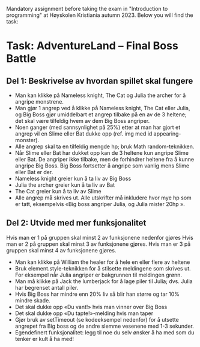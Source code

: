 Mandatory assignment before taking the exam in "Introduction to programming" at Høyskolen Kristiania autumn 2023. Below you will find the task:

# Task: AdventureLand – Final Boss Battle

## Del 1: Beskrivelse av hvordan spillet skal fungere

- Man kan klikke på Nameless knight, The Cat og Julia the archer for å angripe monstrene.
- Man gjør 1 angrep ved å klikke på Nameless knight, The Cat eller Julia, og Big Boss gjør umiddelbart et angrep tilbake på en av de 3 heltene; det skal være tilfeldig hvem av dem Big Boss angriper.
- Noen ganger (med sannsynlighet på 25%) etter at man har gjort et angrep vil en Slime eller Bat dukke opp (ref. img med id appearing-monster).
- Alle angrep skal ta en tilfeldig mengde hp; bruk Math random-teknikken.
- Når Slime eller Bat har dukket opp kan de 3 heltene kun angripe Slime eller Bat. De angriper ikke tilbake, men de forhindrer heltene fra å kunne angripe Big Boss. Big Boss fortsetter å angripe som vanlig mens Slime eller Bat er der.
- Nameless knight greier kun å ta liv av Big Boss
- Julia the archer greier kun å ta liv av Bat
- The Cat greier kun å ta liv av Slime
- Alle angrep må skrives ut. Alle utskrifter må inkludere hvor mye hp som er tatt, eksempelvis «Big boss angriper Julia, og Julia mister 20hp ».

## Del 2: Utvide med mer funksjonalitet

Hvis man er 1 på gruppen skal minst 2 av funksjonene nedenfor gjøres
Hvis man er 2 på gruppen skal minst 3 av funksjonene gjøres.
Hvis man er 3 på gruppen skal minst 4 av funksjonene gjøres.

- Man kan klikke på William the healer for å hele en eller flere av heltene
- Bruk element.style-teknikken for å stilsette meldingene som skrives ut. For eksempel når Julia angriper er bakgrunnen til meldingen grønn.
- Man må klikke på Jack the lumberjack for å lage piler til Julia; dvs. Julia har begrenset antall piler.
- Hvis Big Boss har mindre enn 20% liv så blir han større og tar 10% mindre skade.
- Det skal dukke opp «Du vant!» hvis man vinner over Big Boss
- Det skal dukke opp «Du tapte!»-melding hvis man taper
- Gjør bruk av setTimeout (se kodeeksempel nedenfor) for å utsette angrepet fra Big boss og de andre slemme vesenene med 1-3 sekunder.
- Egendefinert funksjonalitet: legg til noe du selv ønsker å ha med som du tenker er kult å ha med!
